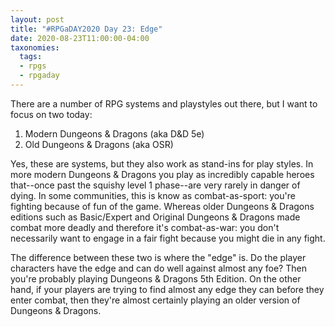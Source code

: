 ```yaml
---
layout: post
title: "#RPGaDAY2020 Day 23: Edge"
date: 2020-08-23T11:00:00-04:00
taxonomies:
  tags:
  - rpgs
  - rpgaday
---
```

There are a number of RPG systems and playstyles out there, but I want to focus on two today:

1. Modern Dungeons & Dragons (aka D&D 5e)
2. Old Dungeons & Dragons (aka OSR)

Yes, these are systems, but they also work as stand-ins for play styles. In more modern Dungeons & Dragons you play as incredibly capable heroes that--once past the squishy level 1 phase--are very rarely in danger of dying. In some communities, this is know as combat-as-sport: you're fighting because of fun of the game. Whereas older Dungeons & Dragons editions such as Basic/Expert and Original Dungeons & Dragons made combat more deadly and therefore it's combat-as-war: you don't necessarily want to engage in a fair fight because you might die in any fight.

The difference between these two is where the "edge" is. Do the player characters have the edge and can do well against almost any foe? Then you're probably playing Dungeons & Dragons 5th Edition. On the other hand, if your players are trying to find almost any edge they can before they enter combat, then they're almost certainly playing an older version of Dungeons & Dragons.
